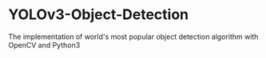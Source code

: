 # YOLOv3-Object-Detection
The implementation of world's most popular object detection algorithm with OpenCV and Python3 

